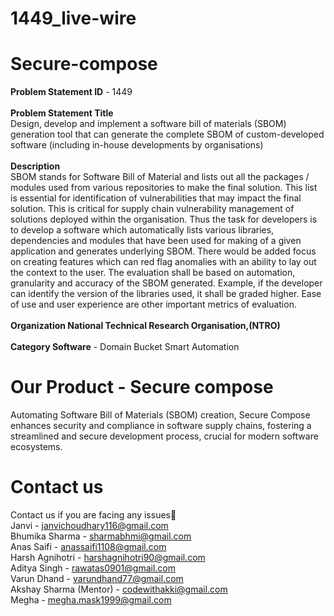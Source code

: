 # 1449_live-wire

# Secure-compose
**Problem Statement ID** - 1449 <br><br>
**Problem Statement Title** <br>
Design, develop and implement a software bill of materials (SBOM) generation tool that can generate the complete SBOM of custom-developed software (including in-house developments by organisations)<br><br>
**Description**	<br>
SBOM stands for Software Bill of Material and lists out all the packages / modules used from various repositories to make the final solution. This list is essential for identification of vulnerabilities that may impact the final solution. This is critical for supply chain vulnerability management of solutions deployed within the organisation. Thus the task for developers is to develop a software which automatically lists various libraries, dependencies and modules that have been used for making of a given application and generates underlying SBOM. There would be added focus on creating features which can red flag anomalies with an ability to lay out the context to the user. The evaluation shall be based on automation, granularity and accuracy of the SBOM generated. Example, if the developer can identify the version of the libraries used, it shall be graded higher. Ease of use and user experience are other important metrics of evaluation.<br><br>
**Organization	National Technical Research Organisation,(NTRO)**<br><br>
**Category	Software** - Domain Bucket	Smart Automation

# Our Product - Secure compose
Automating Software Bill of Materials (SBOM) creation, Secure Compose enhances security and compliance in software supply chains, fostering a streamlined and secure development process, crucial for modern software ecosystems.

# Contact us
Contact us if you are facing any issues📲<br>
Janvi - janvichoudhary116@gmail.com<br>
Bhumika Sharma - sharmabhmi@gmail.com<br>
Anas Saifi - anassaifi1108@gmail.com<br>
Harsh Agnihotri - harshagnihotri90@gmail.com<br>
Aditya Singh - rawatas0901@gmail.com<br>
Varun Dhand - varundhand77@gmail.com<br>
Akshay Sharma (Mentor) - codewithakki@gmail.com<br>
Megha - megha.mask1999@gmail.com<br>
